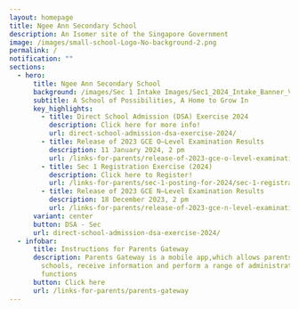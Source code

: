```yaml
---
layout: homepage
title: Ngee Ann Secondary School
description: An Isomer site of the Singapore Government
image: /images/small-school-Logo-No-background-2.png
permalink: /
notification: ""
sections:
  - hero:
      title: Ngee Ann Secondary School
      background: /images/Sec 1 Intake Images/Sec1_2024_Intake_Banner_V2.png
      subtitle: A School of Possibilities, A Home to Grow In
      key_highlights:
        - title: Direct School Admission (DSA) Exercise 2024
          description: Click here for more info!
          url: direct-school-admission-dsa-exercise-2024/
        - title: Release of 2023 GCE O–Level Examination Results
          description: 11 January 2024, 2 pm
          url: /links-for-parents/release-of-2023-gce-o-level-examination-results/
        - title: Sec 1 Registration Exercise (2024)
          description: Click here to Register!
          url: /links-for-parents/sec-1-posting-for-2024/sec-1-registration-exercise-2024-intake/
        - title: Release of 2023 GCE N–Level Examination Results
          description: 18 December 2023, 2 pm
          url: /links-for-parents/release-of-2023-gce-n-level-examination-results/
      variant: center
      button: DSA - Sec
      url: direct-school-admission-dsa-exercise-2024/
  - infobar:
      title: Instructions for Parents Gateway
      description: Parents Gateway is a mobile app,which allows parents to engage with
        schools, receive information and perform a range of administrative
        functions
      button: Click here
      url: /links-for-parents/parents-gateway
---
```

